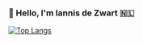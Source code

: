 ### 👋 Hello, I'm Iannis de Zwart 🇳🇱

[![Top Langs](https://github-readme-stats.vercel.app/api/top-langs/?username=iannisdezwart&langs_count=5&theme=radical)](https://github.com/anuraghazra/github-readme-stats)

<!--
**iannisdezwart/iannisdezwart** is a ✨ _special_ ✨ repository because its `README.md` (this file) appears on your GitHub profile.

Here are some ideas to get you started:

- 🔭 I’m currently working on ...
- 🌱 I’m currently learning ...
- 👯 I’m looking to collaborate on ...
- 🤔 I’m looking for help with ...
- 💬 Ask me about ...
- 📫 How to reach me: ...
- 😄 Pronouns: ...
- ⚡ Fun fact: ...
-->
